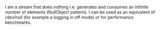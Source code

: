 I am a stream that does nothing i.e. generates and consumes an infinite number of elements (NullObject pattern). I can be used as an equivalent of /dev/null (for example a logging in off mode) or for performance benchmarks.